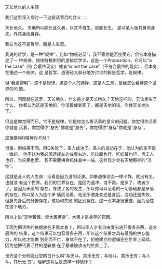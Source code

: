     
天长地久的人生观

我们这里深入探讨一下这段话背后的含义：::

  天长地久。
  天地所以能长且久者，以其不自生，故能长生。
  是以圣人後其身而身先，外其身而身存。

我认为这不是哲学，而是人生观。

我说的哲学，是一种“规律”，比如“物极必反”，我不管你是否接受它，但它本身描述了一
种规律。按维特根斯坦的逻辑哲学论，这是一个Proposition，它可以“is the case”（符
合最终现实）或者“is not the case”（不符合最终的现实），但本身在描述一个规律。这
是哲学。道德经大部分地方讨论的都是哲学，是规律。

但“我爱黎明”，这不是规律，这是个人的选择，这是人生观，是我怎么看待这个世界的问
题。

所以，问题就在这里，天长地久，什么是才是天长地久？天地这样的，无论发生了什么，
你都认为这是天地的，你活着或者死了，都是天地的话，你就天长地久了。

但这是你觉得而已，它不是规律，它是你怎么看活着的意义的问题。你觉得你活着你就是
活着，你觉得你“身先”你就是“身先”，你觉得你“身存”你就是“身存”。

这很像阿Q精神对不对？

很像，但结果不同。阿Q失败了，圣人成功了。圣人的成功在于，他认为的生不是一维的，
他不认为我必须选择左边或者右边，吃拉面也行，吃红薯也行，当工人也好，当农民也罢，
我不需要拼命抓住其中一端，这样我才会有天地那样的“活性”。

这就是圣人的人生观：活着是因为道的泛波。如果道像湖面一样平静，就没有名，也就没
有这个世界。我们的世界存在，是因为道冲，或不盈。是多了，或者少了。是因为矛盾的
存在，导致了名的发生，所以你可以活着的一切基础都是矛盾的存在，所以圣人为这个矛
盾而活着，他无所谓身先还是身后，成功还是失败，但身先身后的分野存在，成功和失败
的区别存在，这一点本身很重要，因为活性在这个地方。

所以才说“宠辱若惊，贵大患若身”，大患才是身存的原因。

正因为把活性的依据放在矛盾本身上，所以圣人才有自由度去放开很多东西，追求最终的
结果，这个结果可以包容很多东西，所以这个结果才具有最强的生存能力，所以他才能做
到死而不亡，身体不在了，但他建立的逻辑还在世界上延续。因为他把代表活性的逻辑放
在了最难被攻击的位置上了。

也许这个分析能让您明白什么叫“与天斗，其乐无穷；与地斗，其乐无穷；与人斗，其乐无
穷”。理解这背后是怎样一种情怀？
